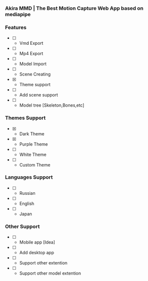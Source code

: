 ### Akira MMD | The Best Motion Capture Web App based on mediapipe
### Features
- [ ] - Vmd Export
- [ ] - Mp4 Export
- [ ] - Model Import
- [ ] - Scene Creating
- [X] - Theme support
- [ ] - Add scene support
- [ ] - Model tree [Skeleton,Bones,etc]
### Themes Support
- [X] - Dark Theme
- [X] - Purple Theme
- [ ] - White Theme
- [ ] - Custom Theme
### Languages Support
- [ ] - Russian
- [ ] - English
- [ ] - Japan
### Other Support
- [ ] - Mobile app [Idea]
- [ ] - Add desktop app
- [ ] - Support other extention
- [ ] - Support other model extention
